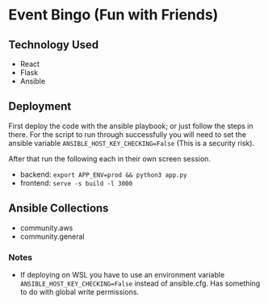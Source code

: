# Event Bingo (Fun with Friends)

## Technology Used
- React
- Flask
- Ansible

## Deployment
First deploy the code with the ansible playbook; or just follow the steps in there.
For the script to run through successfully you will need to set the ansible variable `ANSIBLE_HOST_KEY_CHECKING=False` (This is a security risk).

After that run the following each in their own screen session.
- backend: `export APP_ENV=prod && python3 app.py`
- frontend: `serve -s build -l 3000`

## Ansible Collections
- community.aws
- community.general

### Notes
- If deploying on WSL you have to use an environment variable ```ANSIBLE_HOST_KEY_CHECKING=False``` instead of ansible.cfg. Has something to do with global write permissions.